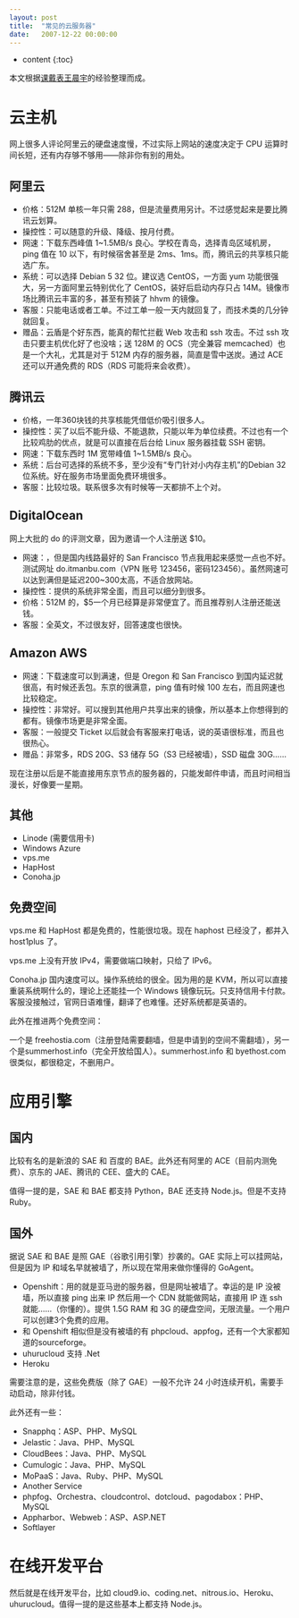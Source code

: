 ```yaml
---
layout: post
title:  "常见的云服务器"
date:   2007-12-22 00:00:00
---
```

* content
{:toc}

本文根据[课戴表王晨宇](http://wangchenyu.net.cn)的经验整理而成。

# 云主机

网上很多人评论阿里云的硬盘速度慢，不过实际上网站的速度决定于 CPU 运算时间长短，还有内存够不够用——除非你有别的用处。

## 阿里云

* 价格：512M 单核一年只需 288，但是流量费用另计。不过感觉起来是要比腾讯云划算。
* 操控性：可以随意的升级、降级、按月付费。
* 网速：下载东西峰值 1~1.5MB/s 良心。学校在青岛，选择青岛区域机房，ping 值在 10 以下，有时候宿舍甚至是 2ms、1ms。而，腾讯云的共享核只能选广东。
* 系统：可以选择 Debian 5 32 位。建议选 CentOS，一方面 yum 功能很强大，另一方面阿里云特别优化了 CentOS，装好后启动内存只占 14M。镜像市场比腾讯云丰富的多，甚至有预装了 hhvm 的镜像。
* 客服：只能电话或者工单。不过工单一般一天内就回复了，而技术类的几分钟就回复。
* 赠品：云盾是个好东西，能真的帮忙拦截 Web 攻击和 ssh 攻击。不过 ssh 攻击只要主机优化好了也没啥；送 128M 的 OCS（完全兼容 memcached）也是一个大礼，尤其是对于 512M 内存的服务器，简直是雪中送炭。通过 ACE 还可以开通免费的 RDS（RDS 可能将来会收费）。

## 腾讯云

* 价格，一年360块钱的共享核能凭借低价吸引很多人。
* 操控性：买了以后不能升级、不能退款，只能以年为单位续费。不过也有一个比较鸡肋的优点，就是可以直接在后台给 Linux 服务器挂载 SSH 密钥。
* 网速：下载东西时 1M 宽带峰值 1~1.5MB/s 良心。
* 系统：后台可选择的系统不多，至少没有“专门针对小内存主机”的Debian 32位系统。好在服务市场里面免费环境很多。
* 客服：比较垃圾。联系很多次有时候等一天都排不上个对。

## DigitalOcean

网上大批的 do 的评测文章，因为邀请一个人注册送 $10。

* 网速：，但是国内线路最好的 San Francisco 节点我用起来感觉一点也不好。测试网址 do.itmanbu.com（VPN 账号 123456，密码123456）。虽然网速可以达到满但是延迟200~300太高，不适合放网站。
* 操控性：提供的系统非常全面，而且可以细分到很多。
* 价格：512M 的，$5一个月已经算是非常便宜了。而且推荐别人注册还能送钱。
* 客服：全英文，不过很友好，回答速度也很快。

## Amazon AWS

* 网速：下载速度可以到满速，但是 Oregon 和 San Francisco 到国内延迟就很高，有时候还丢包。东京的很满意，ping 值有时候 100 左右，而且网速也比较稳定。
* 操控性：非常好。可以搜到其他用户共享出来的镜像，所以基本上你想得到的都有。镜像市场更是非常全面。
* 客服：一般提交 Ticket 以后就会有客服来打电话，说的英语很标准，而且也很热心。
* 赠品：非常多，RDS 20G、S3 储存 5G（S3 已经被墙），SSD 磁盘 30G……

现在注册以后是不能直接用东京节点的服务器的，只能发邮件申请，而且时间相当漫长，好像要一星期。

## 其他

* Linode (需要信用卡)
* Windows Azure
* vps.me
* HapHost
* Conoha.jp

## 免费空间

vps.me 和 HapHost 都是免费的，性能很垃圾。现在 haphost 已经没了，都并入 host1plus 了。

vps.me 上没有开放 IPv4，需要做端口映射，只给了 IPv6。

Conoha.jp 国内速度可以。操作系统给的很全。因为用的是 KVM，所以可以直接重装系统啊什么的，理论上还能挂一个 Windows 镜像玩玩。只支持信用卡付款。客服没接触过，官网日语难懂，翻译了也难懂。还好系统都是英语的。

此外在推进两个免费空间：

一个是 freehostia.com（注册登陆需要翻墙，但是申请到的空间不需翻墙），另一个是summerhost.info（完全开放给国人）。summerhost.info 和 byethost.com 很类似，都很稳定，不删用户。

# 应用引擎

## 国内

比较有名的是新浪的 SAE 和 百度的 BAE。此外还有阿里的 ACE（目前内测免费）、京东的 JAE、腾讯的 CEE、盛大的 CAE。

值得一提的是，SAE 和 BAE 都支持 Python，BAE 还支持 Node.js。但是不支持 Ruby。

## 国外

据说 SAE 和 BAE 是照 GAE（谷歌引用引擎）抄袭的。GAE 实际上可以挂网站，但是因为 IP 和域名早就被墙了，所以现在常用来做你懂得的 GoAgent。

* Openshift：用的就是亚马逊的服务器，但是网址被墙了。幸运的是 IP 没被墙，所以直接 ping 出来 IP 然后用一个 CDN 就能做网站，直接用 IP 连 ssh 就能……（你懂的）。提供 1.5G RAM 和 3G 的硬盘空间，无限流量。一个用户可以创建3个免费的应用。
* 和 Openshift 相似但是没有被墙的有 phpcloud、appfog，还有一个大家都知道的sourceforge。
* uhurucloud 支持 .Net
* Heroku

需要注意的是，这些免费版（除了 GAE）一般不允许 24 小时连续开机，需要手动启动，除非付钱。

此外还有一些：

* Snapphq：ASP、PHP、MySQL
* Jelastic：Java、PHP、MySQL
* CloudBees：Java、PHP、MySQL
* Cumulogic：Java、PHP、MySQL
* MoPaaS：Java、Ruby、PHP、MySQL
* Another Service
* phpfog、Orchestra、cloudcontrol、dotcloud、pagodabox：PHP、MySQL
* Appharbor、Webweb：ASP、ASP.NET
* Softlayer

# 在线开发平台

然后就是在线开发平台，比如 cloud9.io、coding.net、nitrous.io、Heroku、uhurucloud。值得一提的是这些基本上都支持 Node.js。
